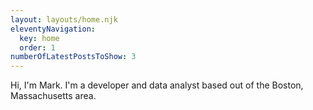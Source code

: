 ```yaml
---
layout: layouts/home.njk
eleventyNavigation:
  key: home
  order: 1
numberOfLatestPostsToShow: 3
---
```


Hi, I'm Mark. I'm a developer and data analyst based out of the Boston, Massachusetts area.

